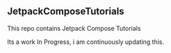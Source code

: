 ## JetpackComposeTutorials ##
This repo contains Jetpack Compose Tutorials

Its a work In Progress, i am continuously updating this. 
